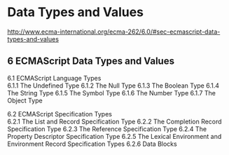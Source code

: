 # Data Types and Values  

http://www.ecma-international.org/ecma-262/6.0/#sec-ecmascript-data-types-and-values  


## 6 ECMAScript Data Types and Values


6.1 ECMAScript Language Types  
    6.1.1 The Undefined Type
    6.1.2 The Null Type
    6.1.3 The Boolean Type
    6.1.4 The String Type
    6.1.5 The Symbol Type
    6.1.6 The Number Type
    6.1.7 The Object Type

6.2 ECMAScript Specification Types  
    6.2.1 The List and Record Specification Type
    6.2.2 The Completion Record Specification Type
    6.2.3 The Reference Specification Type
    6.2.4 The Property Descriptor Specification Type
    6.2.5 The Lexical Environment and Environment Record Specification Types
    6.2.6 Data Blocks










